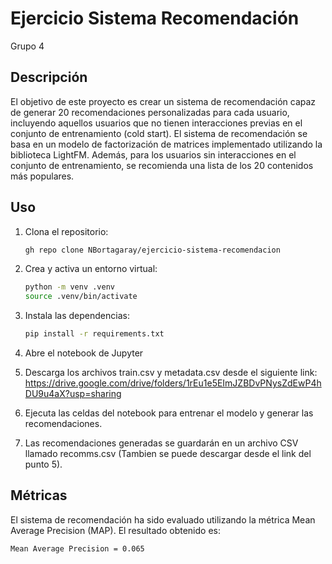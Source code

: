 # Ejercicio Sistema Recomendación
Grupo 4

## Descripción

El objetivo de este proyecto es crear un sistema de recomendación capaz de generar 20 recomendaciones personalizadas para cada usuario, incluyendo aquellos usuarios que no tienen interacciones previas en el conjunto de entrenamiento (cold start).
El sistema de recomendación se basa en un modelo de factorización de matrices implementado utilizando la biblioteca LightFM. Además, para los usuarios sin interacciones en el conjunto de entrenamiento, se recomienda una lista de los 20 contenidos más populares.

## Uso
1. Clona el repositorio:

    ```bash
    gh repo clone NBortagaray/ejercicio-sistema-recomendacion
    ```
    
2. Crea y activa un entorno virtual:
    ```bash
    python -m venv .venv
    source .venv/bin/activate
    ```
3. Instala las dependencias:
    ```bash
    pip install -r requirements.txt
    ```
    
4. Abre el notebook de Jupyter
5. Descarga los archivos train.csv y metadata.csv desde el siguiente link: https://drive.google.com/drive/folders/1rEu1e5EImJZBDvPNysZdEwP4hDU9u4aX?usp=sharing
6. Ejecuta las celdas del notebook para entrenar el modelo y generar las recomendaciones.
7. Las recomendaciones generadas se guardarán en un archivo CSV llamado recomms.csv (Tambien se puede descargar desde el link del punto 5).

## Métricas
El sistema de recomendación ha sido evaluado utilizando la métrica Mean Average Precision (MAP). El resultado obtenido es:
```bash
Mean Average Precision = 0.065
```
